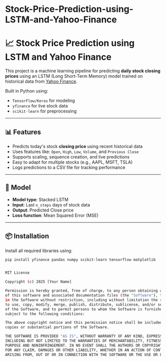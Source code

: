 # Stock-Price-Prediction-using-LSTM-and-Yahoo-Finance

# 📈 Stock Price Prediction using LSTM and Yahoo Finance

This project is a machine learning pipeline for predicting **daily stock closing prices** using an LSTM (Long Short-Term Memory) model trained on historical data from [Yahoo Finance](https://finance.yahoo.com/).

Built in Python using:
- `TensorFlow/Keras` for modeling
- `yfinance` for live stock data
- `scikit-learn` for preprocessing

---

## 📊 Features

- Predicts today's stock **closing price** using recent historical data
- Uses features like: `Open`, `High`, `Low`, `Volume`, and `Previous Close`
- Supports scaling, sequence creation, and live predictions
- Easy to adapt for multiple stocks (e.g., AAPL, MSFT, TSLA)
- Logs predictions to a CSV file for tracking performance

---

## 🧠 Model

- **Model type**: Stacked LSTM
- **Input**: Last `n_steps` days of stock data
- **Output**: Predicted Close price
- **Loss function**: Mean Squared Error (MSE)

---

## 📦 Installation

Install all required libraries using:

```bash
pip install yfinance pandas numpy scikit-learn tensorflow matplotlib


MIT License

Copyright (c) 2025 [Your Name]

Permission is hereby granted, free of charge, to any person obtaining a copy
of this software and associated documentation files (the "Software"), to deal
in the Software without restriction, including without limitation the rights
to use, copy, modify, merge, publish, distribute, sublicense, and/or sell copies
of the Software, and to permit persons to whom the Software is furnished to do so,
subject to the following conditions:

The above copyright notice and this permission notice shall be included in all
copies or substantial portions of the Software.

THE SOFTWARE IS PROVIDED "AS IS", WITHOUT WARRANTY OF ANY KIND, EXPRESS OR IMPLIED,
INCLUDING BUT NOT LIMITED TO THE WARRANTIES OF MERCHANTABILITY, FITNESS FOR A PARTICULAR
PURPOSE AND NONINFRINGEMENT. IN NO EVENT SHALL THE AUTHORS OR COPYRIGHT HOLDERS BE LIABLE
FOR ANY CLAIM, DAMAGES OR OTHER LIABILITY, WHETHER IN AN ACTION OF CONTRACT, TORT OR OTHERWISE,
ARISING FROM, OUT OF OR IN CONNECTION WITH THE SOFTWARE OR THE USE OR OTHER DEALINGS IN THE SOFTWARE.

